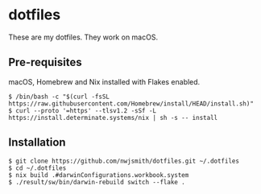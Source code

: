 # dotfiles

These are my dotfiles. They work on macOS.

## Pre-requisites

macOS, Homebrew and Nix installed with Flakes enabled.

    $ /bin/bash -c "$(curl -fsSL https://raw.githubusercontent.com/Homebrew/install/HEAD/install.sh)"
    $ curl --proto '=https' --tlsv1.2 -sSf -L https://install.determinate.systems/nix | sh -s -- install

## Installation

    $ git clone https://github.com/nwjsmith/dotfiles.git ~/.dotfiles
    $ cd ~/.dotfiles
    $ nix build .#darwinConfigurations.workbook.system
    $ ./result/sw/bin/darwin-rebuild switch --flake .
